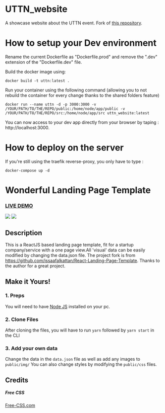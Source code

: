 # UTTN_website
A showcase website about the UTTN event.
Fork of [this repository](https://github.com/wonderfullandingpage/mylandingpage).

# How to setup your Dev environment
Rename the current Dockerfile as "Dockerfile.prod" and remove the ".dev" extension of the "Dockerfile.dev" file.

Build the docker image using:

`docker build -t uttn:latest .`

Run your container using the following command (allowing you to not rebuild the container for every change thanks to the shared folders feature)

`docker run --name uttn -d -p 3000:3000 -v /YOUR/PATH/TO/THE/REPO/public:/home/node/app/public -v /YOUR/PATH/TO/THE/REPO/src:/home/node/app/src uttn_website:latest`

You can now access to your dev app directly from your browser by taping : http://localhost:3000.


# How to deploy on the server
If you're still using the traefik reverse-proxy, you only have to type :

`docker-compose up -d`

# Wonderful Landing Page Template

### <a href="https://wonderfullandingpage.github.io/mylandingpage/">LIVE DEMO</a> 

![](https://github.com/wonderfullandingpage/mylandingpage/blob/master/imgs/01.jpg?raw=true)
![](https://github.com/wonderfullandingpage/mylandingpage/blob/master/imgs/02.jpg?raw=true)

## Description
This is a ReactJS based landing page template, fit for a startup company/service with a one page view.All 'visual' data can be easily modified by changing the data.json file. The project fork is from https://github.com/issaafalkattan/React-Landing-Page-Template. Thanks to the author for a great project.

## Make it Yours!
### 1. Preps
You will need to have <a href="https://nodejs.org/">Node JS</a> installed on your pc. 

### 2. Clone Files
After cloning the files, you will have to run ```yarn``` followed by ```yarn start``` in the CLI
### 3. Add your own data 
Change the data in the ```data.json``` file as well as add any images to ```public/img/```
You can also change styles by modifying the ```public/css``` files.


## Credits
##### Free CSS 
<a href="https://www.free-css.com/assets/files/free-css-templates/preview/page234/interact/">Free-CSS.com </a>